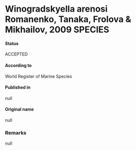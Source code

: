 Winogradskyella arenosi Romanenko, Tanaka, Frolova & Mikhailov, 2009 SPECIES
=======

#### Status
ACCEPTED

#### According to
World Register of Marine Species

#### Published in
null

#### Original name
null

### Remarks
null